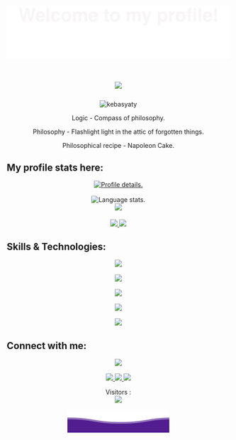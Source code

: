 <p align="center">
  <img src="pictures/wave_top.svg">
</p>

<div align="center">
  <h1>
    <a href="https://github.com/kebasyaty/kebasyaty">
      <img src="https://readme-typing-svg.herokuapp.com?font=Fira+Code&weight=500&size=40&pause=1000&color=F7C213&center=true&vCenter=true&width=435&height=70&lines=Hi%2C+I'm+Gennady%F0%9F%91%8B">
    </a>
  </h1>
</div>

<p align="center"> <img src="https://komarev.com/ghpvc/?username=kebasyaty&label=Profile%20views&color=0e75b6&style=flat" alt="kebasyaty" /> </p>

<p align="center">
Logic - Compass of philosophy.
</p>
<p align="center">
Philosophy - Flashlight light in the attic of forgotten things.
</p>
<p align="center">
Philosophical recipe - Napoleon Cake.
</p>

## My profile stats here:

<div align="center">
  <a href="https://github.com/kebasyaty">
    <img src="http://github-profile-summary-cards.vercel.app/api/cards/profile-details?username=kebasyaty&theme=aura_dark" alt="Profile details.">
  </a>
</div>

<br/>

<div align="center">
  <img src="https://github-readme-stats.vercel.app/api/top-langs/?username=kebasyaty&langs_count=8&theme=aura_dark" alt="Language stats.">
</div>

<div align="center">
  <a href="https://github.com/kebasyaty">
    <img src="https://github-readme-streak-stats.herokuapp.com?user=kebasyaty&theme=rising-sun&hide_border=true&exclude_days=Sun" />
  </a>
</div>

<br/>

<div align="center">
  <a href="https://github.com/kebasyaty">
    <img src="http://github-profile-summary-cards.vercel.app/api/cards/stats?username=kebasyaty&theme=aura_dark" />
    <img src="http://github-profile-summary-cards.vercel.app/api/cards/most-commit-language?username=kebasyaty&theme=aura_dark" />
  </a>
</div>

## Skills & Technologies:

<div align="center">
  <p align="center">
    <img src="https://media.giphy.com/media/QssGEmpkyEOhBCb7e1/giphy.gif" width="200"/>
  </p>
</div>

<div align="center">
  <p align="center">
    <a href="https://github.com/kebasyaty">
      <img src="https://img.shields.io/badge/Languages:-orange" />
    </a>
  </p>
</div>

<div align="center">
  <p align="center">
     <a href="https://github.com/kebasyaty?tab=repositories">
       <img src="https://skillicons.dev/icons?i=py,css,html,js,rust,crystal" />
     </a>
  </p>
</div>

<div align="center">
  <p align="center">
    <a href="https://github.com/kebasyaty">
      <img src="https://img.shields.io/badge/Development:-orange" />
    </a>
  </p>
</div>

<div align="center">
  <p align="center">
   <a href="https://github.com/kebasyaty?tab=repositories">
     <img src="https://skillicons.dev/icons?i=django,vue,git,vscode" /> 
   </a>
 </p>
</div>

## Connect with me:

<div align="center">
  <p align="center">
  <a href="https://github.com/kebasyaty">
    <img src="https://img.shields.io/badge/Socialmedia:-orange" />
  </a>
</p>
</div>

<div align="center">
  <p align="center">
    <div>
      <a href = "mailto:kebasyaty@gmail.com">
        <img src="https://img.shields.io/badge/Gmail-D14836?style=for-the-badge&logo=gmail&logoColor=white">
      </a>
      <a href="https://www.linkedin.com/in/gennady-kostyunin-10188a1a2/" target="_blank">
        <img src="https://img.shields.io/badge/linkedin-%230077B5.svg?style=for-the-badge&logo=linkedin&logoColor=white">
      </a>
      <a href="https://twitter.com/kebasyaty/" target="_blank">
        <img src="https://img.shields.io/badge/Twitter-%231DA1F2.svg?style=for-the-badge&logo=Twitter&logoColor=white">
      </a>
    </div>
  </p>
</div>

<p align="center"> 
  Visitors :<br>
  <img src="https://profile-counter.glitch.me/kebasyaty-dev/count.svg" />
</p>

<div align="center">
  <img src="pictures/wave_bottom.svg">
</div>
